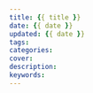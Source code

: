 ```yaml
---
title: {{ title }}
date: {{ date }}
updated: {{ date }}
tags:
categories:
cover:
description:
keywords:
---
```

